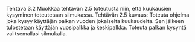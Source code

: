 Tehtävä 3.2
Muokkaa tehtävän 2.5 toteutusta niin, että kuukausien kysyminen toteutetaan silmukassa.
Tehtävän 2.5 kuvaus:
Toteuta ohjelma joka kysyy käyttäjän palkan vuoden jokaiselta kuukaudelta. Sen jälkeen
tulostetaan käyttäjän vuosipalkka ja keskipalkka. Toteuta palkan kysyntä valitsemallasi
silmukalla.
